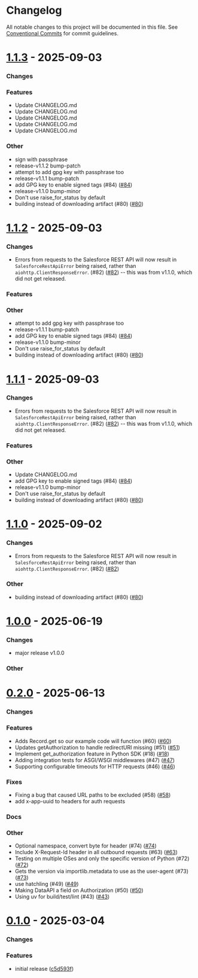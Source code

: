 # Changelog

All notable changes to this project will be documented in this file.
See [Conventional Commits](https://conventionalcommits.org) for commit guidelines.

# [1.1.3](https://github.com/heroku/heroku-applink-python/compare/v1.0.0...1.1.3) - 2025-09-03


### Changes


### Features

* Update CHANGELOG.md
* Update CHANGELOG.md
* Update CHANGELOG.md
* Update CHANGELOG.md
* Update CHANGELOG.md

### Other

*  sign with passphrase
* release-v1.1.2 bump-patch
* attempt to add gpg key with passphrase too
* release-v1.1.1 bump-patch
*  add GPG key to enable signed tags (#84) ([#84](https://github.com/heroku/heroku-applink-python/pull/84))
* release-v1.1.0 bump-minor
* Don't use raise_for_status by default
* building instead of downloading artifact (#80) ([#80](https://github.com/heroku/heroku-applink-python/pull/80))

# [1.1.2](https://github.com/heroku/heroku-applink-python/compare/v1.0.0...1.1.2) - 2025-09-03


### Changes

* Errors from requests to the Salesforce REST API will now result in `SalesforceRestApiError` being raised, rather than `aiohttp.ClientResponseError`. (#82) ([#82](https://github.com/heroku/heroku-applink-python/pull/82)) -- this was from v1.1.0, which did not get released.


### Features


### Other

* attempt to add gpg key with passphrase too
* release-v1.1.1 bump-patch
*  add GPG key to enable signed tags (#84) ([#84](https://github.com/heroku/heroku-applink-python/pull/84))
* release-v1.1.0 bump-minor
* Don't use raise_for_status by default
* building instead of downloading artifact (#80) ([#80](https://github.com/heroku/heroku-applink-python/pull/80))

# [1.1.1](https://github.com/heroku/heroku-applink-python/compare/v1.0.0...1.1.1) - 2025-09-03


### Changes

* Errors from requests to the Salesforce REST API will now result in `SalesforceRestApiError` being raised, rather than `aiohttp.ClientResponseError`. (#82) ([#82](https://github.com/heroku/heroku-applink-python/pull/82)) -- this was from v1.1.0, which did not get released.

### Features


### Other

* Update CHANGELOG.md
*  add GPG key to enable signed tags (#84) ([#84](https://github.com/heroku/heroku-applink-python/pull/84))
* release-v1.1.0 bump-minor
* Don't use raise_for_status by default
* building instead of downloading artifact (#80) ([#80](https://github.com/heroku/heroku-applink-python/pull/80))

# [1.1.0](https://github.com/heroku/heroku-applink-python/compare/v1.0.0...1.1.0) - 2025-09-02


### Changes

* Errors from requests to the Salesforce REST API will now result in `SalesforceRestApiError` being raised, rather than `aiohttp.ClientResponseError`. (#82) ([#82](https://github.com/heroku/heroku-applink-python/pull/82))

### Other

* building instead of downloading artifact (#80) ([#80](https://github.com/heroku/heroku-applink-python/pull/80))

# [1.0.0](https://github.com/heroku/heroku-applink-python/compare/v0.2.0...1.0.0) - 2025-06-19


### Changes

* major release v1.0.0

### Other

# [0.2.0](https://github.com/heroku/heroku-applink-python/compare/TDX...0.2.0) - 2025-06-13


### Changes


### Features

* Adds Record.get so our example code will function (#60) ([#60](https://github.com/heroku/heroku-applink-python/pull/60))
* Updates getAuthorization to handle redirectURI missing (#51) ([#51](https://github.com/heroku/heroku-applink-python/pull/51))
* Implement get_authorization feature in Python SDK (#18) ([#18](https://github.com/heroku/heroku-applink-python/pull/18))
* Adding integration tests for ASGI/WSGI middlewares (#47) ([#47](https://github.com/heroku/heroku-applink-python/pull/47))
* Supporting configurable timeouts for HTTP requests (#46) ([#46](https://github.com/heroku/heroku-applink-python/pull/46))

### Fixes

* Fixing a bug that caused URL paths to be excluded (#58) ([#58](https://github.com/heroku/heroku-applink-python/pull/58))
*  add x-app-uuid to headers for auth requests

### Docs

### Other

* Optional namespace, convert byte for header (#74) ([#74](https://github.com/heroku/heroku-applink-python/pull/74))
* Include X-Request-Id header in all outbound requests (#63) ([#63](https://github.com/heroku/heroku-applink-python/pull/63))
* Testing on multiple OSes and only the specific version of Python (#72) ([#72](https://github.com/heroku/heroku-applink-python/pull/72))
* Gets the version via importlib.metadata to use as the user-agent (#73) ([#73](https://github.com/heroku/heroku-applink-python/pull/73))
* use hatchling (#49) ([#49](https://github.com/heroku/heroku-applink-python/pull/49))
* Making DataAPI a field on Authorization (#50) ([#50](https://github.com/heroku/heroku-applink-python/pull/50))
* Using uv for build/test/lint (#43) ([#43](https://github.com/heroku/heroku-applink-python/pull/43))

# [0.1.0](https://github.com/heroku/heroku-applink-python/compare/HEAD...0.1.0) - 2025-03-04


### Changes

### Features
* initial release ([c5d593f](https://github.com/heroku/heroku-applink-python/commit/c5d593fa3c0f37607239e3ded7c2c24d7354383c))

